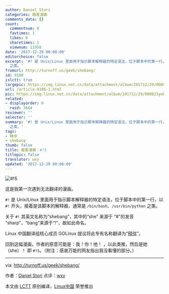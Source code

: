 ```yaml
---
author: Daniel Stori
categories: 极客漫画
comments_data: []
count:
  commentnum: 0
  favtimes: 1
  likes: 0
  sharetimes: 1
  viewnum: 11958
date: '2017-12-29 00:08:00'
editorchoice: false
excerpt: '#! 是 Unix/Linux 里面用于指示脚本解释器的特定语法，位于脚本中的第一行，以 #! 开头，接着是该脚本的解释器，通常是 /bin/bash、/usr/bin/python
  之类。'
fromurl: http://turnoff.us/geek/shebang/
id: 9188
islctt: true
largepic: https://img.linux.net.cn/data/attachment/album/201712/29/000823ywkzget79ocqbpbf.png.large.jpg
url: /article-9188-1.html
pic: https://img.linux.net.cn/data/attachment/album/201712/29/000823ywkzget79ocqbpbf.png.thumb.jpg
related:
- displayorder: 0
  raid: 3664
reviewer: ''
selector: ''
summary: '#! 是 Unix/Linux 里面用于指示脚本解释器的特定语法，位于脚本中的第一行，以 #! 开头，接着是该脚本的解释器，通常是 /bin/bash、/usr/bin/python
  之类。'
tags:
- 释伴
- shebang
thumb: false
title: 极客漫画：#!S
titlepic: false
translator: wxy
updated: '2017-12-29 00:08:00'
---
```


![#!S](https://img.linux.net.cn/data/attachment/album/201712/29/000823ywkzget79ocqbpbf.png)


这是我第一次遇到无法翻译的漫画。


`#!` 是 Unix/Linux 里面用于指示脚本解释器的特定语法，位于脚本中的第一行，以 `#!` 开头，接着是该脚本的解释器，通常是 `/bin/bash`、`/usr/bin/python` 之类。


关于 `#!` 其英文名称为“shebang”，其中的“she” 来源于 “#”的发音 “sharp”，“bang”来源于“!”，故如此命名。


Linux 中国翻译组核心成员 GOLinux 提议将此专有名称翻译为“[释伴](/article-3664-1.html)”。


回到这幅漫画，作者的原意可能是：我！你！他！ ，以此类推，然后是她（she）！ 即 `#!S`。（附注：感谢万能的网友指出我没看懂的部分。）




---


via: <http://turnoff.us/geek/shebang/>


作者：[Daniel Stori](http://turnoff.us/about/) 点评：[wxy](https://github.com/wxy)


本文由 [LCTT](https://github.com/LCTT/TranslateProject) 原创编译，[Linux中国](https://linux.cn/) 荣誉推出